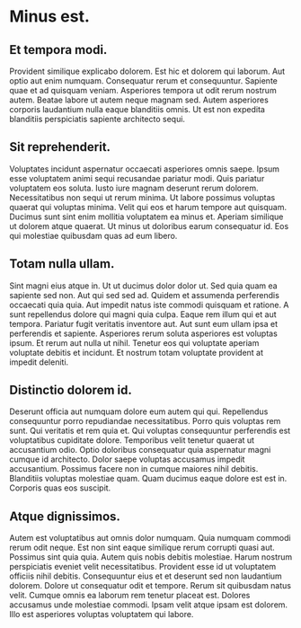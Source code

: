 # Minus est.

## Et tempora modi.
Provident similique explicabo dolorem. Est hic et dolorem qui laborum. Aut optio aut enim numquam. Consequatur rerum et consequuntur. Sapiente quae et ad quisquam veniam. Asperiores tempora ut odit rerum nostrum autem. Beatae labore ut autem neque magnam sed. Autem asperiores corporis laudantium nulla eaque blanditiis omnis. Ut est non expedita blanditiis perspiciatis sapiente architecto sequi.
## Sit reprehenderit.
Voluptates incidunt aspernatur occaecati asperiores omnis saepe. Ipsum esse voluptatem animi sequi recusandae pariatur modi. Quis pariatur voluptatem eos soluta. Iusto iure magnam deserunt rerum dolorem. Necessitatibus non sequi ut rerum minima. Ut labore possimus voluptas quaerat qui voluptas minima. Velit qui eos et harum tempore aut quisquam. Ducimus sunt sint enim mollitia voluptatem ea minus et. Aperiam similique ut dolorem atque quaerat. Ut minus ut doloribus earum consequatur id. Eos qui molestiae quibusdam quas ad eum libero.
## Totam nulla ullam.
Sint magni eius atque in. Ut ut ducimus dolor dolor ut. Sed quia quam ea sapiente sed non. Aut qui sed sed ad. Quidem et assumenda perferendis occaecati quia quia. Aut impedit natus iste commodi quisquam et ratione. A sunt repellendus dolore qui magni quia culpa. Eaque rem illum qui et aut tempora. Pariatur fugit veritatis inventore aut. Aut sunt eum ullam ipsa et perferendis et sapiente. Asperiores rerum soluta asperiores est voluptas ipsum. Et rerum aut nulla ut nihil. Tenetur eos qui voluptate aperiam voluptate debitis et incidunt. Et nostrum totam voluptate provident at impedit deleniti.
## Distinctio dolorem id.
Deserunt officia aut numquam dolore eum autem qui qui. Repellendus consequuntur porro repudiandae necessitatibus. Porro quis voluptas rem sunt. Qui veritatis et rem quia et. Qui voluptas consequuntur perferendis est voluptatibus cupiditate dolore. Temporibus velit tenetur quaerat ut accusantium odio. Optio doloribus consequatur quia aspernatur magni cumque id architecto. Dolor saepe voluptas accusamus impedit accusantium. Possimus facere non in cumque maiores nihil debitis. Blanditiis voluptas molestiae quam. Quam ducimus eaque dolore est est in. Corporis quas eos suscipit.
## Atque dignissimos.
Autem est voluptatibus aut omnis dolor numquam. Quia numquam commodi rerum odit neque. Est non sint eaque similique rerum corrupti quasi aut. Possimus sint quia quia. Autem quis nobis debitis molestiae. Harum nostrum perspiciatis eveniet velit necessitatibus. Provident esse id ut voluptatem officiis nihil debitis. Consequuntur eius et et deserunt sed non laudantium dolorem. Dolore ut consequatur odit et tempore. Rerum sit quibusdam natus velit. Cumque omnis ea laborum rem tenetur placeat est. Dolores accusamus unde molestiae commodi. Ipsam velit atque ipsam est dolorem. Illo est asperiores voluptas voluptatem qui labore.
